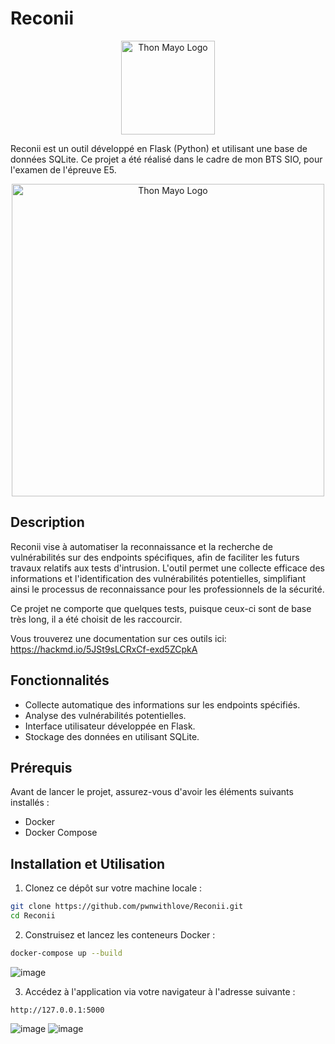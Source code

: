 # Reconii
<p align="center">
  <img src="https://github.com/pwnwithlove/Reconii/assets/91483937/fb28f740-2832-457e-9fc0-2dbe11224e5e" alt="Thon Mayo Logo" width="150"/>
</p>

Reconii est un outil développé en Flask (Python) et utilisant une base de données SQLite. Ce projet a été réalisé dans le cadre de mon BTS SIO, pour l'examen de l'épreuve E5.

<p align="center">
  <img src="https://github.com/pwnwithlove/Reconii/assets/91483937/cf4676b2-8bfc-43ba-8ff4-b36c02f52ce1" alt="Thon Mayo Logo" width="500"/>
</p>

## Description

Reconii vise à automatiser la reconnaissance et la recherche de vulnérabilités sur des endpoints spécifiques, afin de faciliter les futurs travaux relatifs aux tests d'intrusion. L'outil permet une collecte efficace des informations et l'identification des vulnérabilités potentielles, simplifiant ainsi le processus de reconnaissance pour les professionnels de la sécurité.

Ce projet ne comporte que quelques tests, puisque ceux-ci sont de base très long, il a été choisit de les raccourcir. 

Vous trouverez une documentation sur ces outils ici: https://hackmd.io/5JSt9sLCRxCf-exd5ZCpkA

## Fonctionnalités

- Collecte automatique des informations sur les endpoints spécifiés.
- Analyse des vulnérabilités potentielles.
- Interface utilisateur développée en Flask.
- Stockage des données en utilisant SQLite.

## Prérequis

Avant de lancer le projet, assurez-vous d'avoir les éléments suivants installés :

- Docker
- Docker Compose

## Installation et Utilisation

1. Clonez ce dépôt sur votre machine locale :

```bash
git clone https://github.com/pwnwithlove/Reconii.git
cd Reconii
```

2. Construisez et lancez les conteneurs Docker :

```bash
docker-compose up --build
```
![image](https://github.com/pwnwithlove/Reconii/assets/91483937/6ee4947f-3d1c-4983-8a1b-c880c1259ade)


3. Accédez à l'application via votre navigateur à l'adresse suivante :

```
http://127.0.0.1:5000
```
![image](https://github.com/pwnwithlove/Reconii/assets/91483937/fad5f9a1-d977-4099-b572-05428a73bde2)
![image](https://github.com/pwnwithlove/Reconii/assets/91483937/d8eda33b-126f-4250-8d74-13fb60f2276f)


